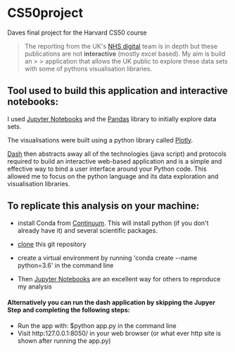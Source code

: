 # CS50project
Daves final project for the Harvard CS50 course

> 
> The reporting from the UK's [NHS digital](https://digital.nhs.uk/) team is in depth but these publications are not **interactive** (mostly excel based). My aim is build an > > application that allows the UK public to explore these data sets with some of pythons visualisation libraries.
>





## Tool used to build this application and interactive notebooks:
I used [Jupyter Notebooks](http://jupyter.org/) and the [Pandas](https://pandas.pydata.org/) library to initially explore data sets.

The visualisations were built using a python library called [Plotly](https://plot.ly/).

[Dash](https://plot.ly/dash) then abstracts away all of the technologies (java script) and protocols required to build an interactive web-based application and is a simple and effective way to bind a user interface around your Python code. This allowed me to focus on the python language and its data exploration and visualisation libraries.



## To replicate this analysis on your machine:
* install Conda from [Continuum](https://anaconda.org/anaconda/continuum-docs). This will install python (if you don't already have it) and several scientific packages.
* [clone](https://help.github.com/articles/cloning-a-repository/) this git repository
* create a virtual environment by running 'conda create --name <choose your name of environment> python=3.6' in the command line

* Then [Jupyter Notebooks](http://jupyter.org/) are an excellent way for others to reproduce my analysis

#### Alternatively you can run the dash application by skipping the Jupyer Step and completing the following steps:

* Run the app with: $python app.py in the command line
* Visit http:127.0.0.1:8050/ in your web browser (or what ever http site is shown after running the app.py)
